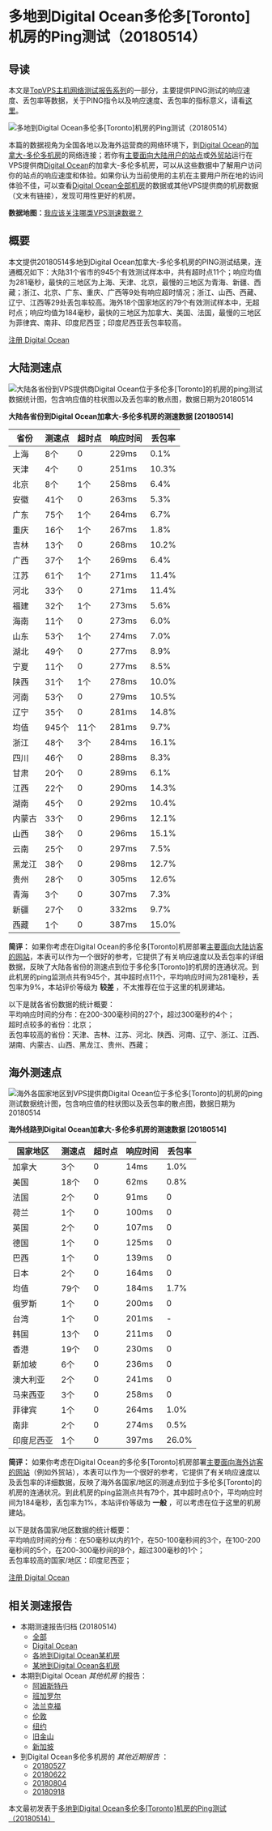 #  多地到Digital Ocean多伦多[Toronto]机房的Ping测试（20180514） 

## 导读

本文是[TopVPS主机网络测试报告系列](https://vps123.top/pingtest)的一部分，主要提供PING测试的响应速度、丢包率等数据，关于PING指令以及响应速度、丢包率的指标意义，请看[这里](https://vps123.top/what-is-ping.html)。

![多地到Digital Ocean多伦多\[Toronto\]机房的Ping测试（20180514）](/images/thumbnails/to_do_Toronto.png)

本篇的数据视角为全国各地以及海外运营商的网络环境下，到[Digital Ocean](https://vps123.top/go/do)的[加拿大-多伦多机房](https://vps123.top/digitalocean-facilities.html#toronto)的网络连接；若你有[主要面向大陆用户的站点](https://vps123.top/website-for-mainland-users.html)或[外贸站](https://vps123.top/website-for-internation-trade.html)运行在VPS提供商[Digital Ocean](https://vps123.top/go/do)的加拿大-多伦多机房，可以从这些数据中了解用户访问你的站点的响应速度和体验。如果你认为当前使用的主机在主要用户所在地的访问体验不佳，可以查看[Digital Ocean全部机房](/digitalocean/isp/china/20180514-digitalocean-isp-china.md)的数据或其他VPS提供商的机房数据（文末有链接），发现可用性更好的机房。

**数据地图：**[我应该关注哪类VPS测速数据？](https://vps123.top/find-pingtest-data-you-need.html)

## 概要

本文提供20180514多地到Digital Ocean加拿大-多伦多机房的PING测试结果，连通概况如下：大陆31个省市的945个有效测试样本中，共有超时点11个；响应均值为281毫秒，最快的三地区为上海、天津、北京，最慢的三地区为青海、新疆、西藏；浙江、北京、广东、重庆、广西等9处有响应超时情况；浙江、山西、西藏、辽宁、江西等29处丢包率较高。海外18个国家地区的79个有效测试样本中，无超时点；响应均值为184毫秒，最快的三地区为加拿大、美国、法国，最慢的三地区为菲律宾、南非、印度尼西亚；印度尼西亚丢包率较高。

[注册 Digital Ocean](https://vps123.top/go/do/_btn1)

## 大陆测速点

![大陆各省份到VPS提供商Digital Ocean位于多伦多\[Toronto\]的机房的ping测试数据统计图，包含响应值的柱状图以及丢包率的散点图，数据日期为20180514](/images/pingtests/do_20180514/plot_idc_do_canada-toronto_20180514_mainland.png)

**大陆各省份到Digital Ocean加拿大-多伦多机房的测速数据 [20180514]**

省份 | 测速点 | 超时点 | 响应时间 | 丢包率  
---|---|---|---|---  
上海 | 8个 | 0 | 229ms | 0.1%  
天津 | 4个 | 0 | 251ms | 10.3%  
北京 | 8个 | 1个 | 258ms | 6.4%  
安徽 | 41个 | 0 | 263ms | 5.3%  
广东 | 75个 | 1个 | 264ms | 6.7%  
重庆 | 16个 | 1个 | 267ms | 1.8%  
吉林 | 13个 | 0 | 268ms | 10.2%  
广西 | 37个 | 1个 | 269ms | 6.4%  
江苏 | 61个 | 1个 | 271ms | 11.4%  
河北 | 33个 | 0 | 271ms | 11.4%  
福建 | 32个 | 1个 | 273ms | 5.6%  
海南 | 11个 | 0 | 273ms | 6.0%  
山东 | 53个 | 1个 | 274ms | 7.0%  
湖北 | 49个 | 0 | 277ms | 8.9%  
宁夏 | 11个 | 0 | 277ms | 8.5%  
陕西 | 31个 | 1个 | 278ms | 10.0%  
河南 | 53个 | 0 | 279ms | 10.5%  
辽宁 | 35个 | 0 | 281ms | 14.8%  
均值 | 945个 | 11个 | 281ms | 9.7%  
浙江 | 48个 | 3个 | 284ms | 16.1%  
四川 | 46个 | 0 | 288ms | 8.3%  
甘肃 | 20个 | 0 | 289ms | 6.1%  
江西 | 22个 | 0 | 290ms | 14.3%  
湖南 | 45个 | 0 | 292ms | 10.4%  
内蒙古 | 33个 | 0 | 296ms | 12.1%  
山西 | 38个 | 0 | 296ms | 15.1%  
云南 | 25个 | 0 | 297ms | 7.5%  
黑龙江 | 38个 | 0 | 298ms | 12.7%  
贵州 | 28个 | 0 | 305ms | 12.6%  
青海 | 3个 | 0 | 307ms | 7.3%  
新疆 | 27个 | 0 | 332ms | 9.7%  
西藏 | 1个 | 0 | 387ms | 15.0%  
  
**简评：** 如果你考虑在Digital Ocean的多伦多[Toronto]机房部署[主要面向大陆访客的网站](website-for-mainland-users.html)，本表可以作为一个很好的参考，它提供了有关响应速度以及丢包率的详细数据，反映了大陆各省份的测速点到位于多伦多[Toronto]的机房的连通状况。到此机房的ping监测点共有945个，其中超时点11个，平均响应时间为281毫秒，丢包率为9%，本站评价等级为 **较差** ，不太推荐在位于这里的机房建站。

以下是就各省份数据的统计概要：  
平均响应时间的分布：在200-300毫秒间的27个，超过300毫秒的4个；  
超时点较多的省份：北京；  
丢包率较高的省份：天津、吉林、江苏、河北、陕西、河南、辽宁、浙江、江西、湖南、内蒙古、山西、黑龙江、贵州、西藏；

## 海外测速点

![海外各国家地区到VPS提供商Digital Ocean位于多伦多\[Toronto\]的机房的ping测试数据统计图，包含响应值的柱状图以及丢包率的散点图，数据日期为20180514](/images/pingtests/do_20180514/plot_idc_do_canada-toronto_20180514_overseas.png)

**海外线路到Digital Ocean加拿大-多伦多机房的测速数据 [20180514]**

国家地区 | 测速点 | 超时点 | 响应时间 | 丢包率  
---|---|---|---|---  
加拿大 | 3个 | 0 | 14ms | 1.0%  
美国 | 18个 | 0 | 62ms | 0.8%  
法国 | 2个 | 0 | 91ms | 0  
荷兰 | 1个 | 0 | 100ms | 0  
英国 | 2个 | 0 | 107ms | 0  
德国 | 1个 | 0 | 125ms | 0  
巴西 | 1个 | 0 | 139ms | 0  
日本 | 2个 | 0 | 164ms | 0  
均值 | 79个 | 0 | 184ms | 1.7%  
俄罗斯 | 1个 | 0 | 200ms | 0  
台湾 | 1个 | 0 | 201ms | -  
韩国 | 13个 | 0 | 211ms | 0  
香港 | 19个 | 0 | 230ms | 0  
新加坡 | 6个 | 0 | 236ms | 0  
澳大利亚 | 2个 | 0 | 241ms | 0  
马来西亚 | 3个 | 0 | 258ms | 0  
菲律宾 | 1个 | 0 | 264ms | 1.0%  
南非 | 2个 | 0 | 274ms | 0.5%  
印度尼西亚 | 1个 | 0 | 397ms | 26.0%  
  
**简评：** 如果你考虑在Digital Ocean的多伦多[Toronto]机房部署[主要面向海外访客的网站](https://vps123.top/website-for-internation-trade.html)（例如外贸站），本表可以作为一个很好的参考，它提供了有关响应速度以及丢包率的详细数据，反映了海外各国家/地区的测速点到位于多伦多[Toronto]的机房的连通状况。到此机房的ping监测点共有79个，其中超时点0个，平均响应时间为184毫秒，丢包率为1%，本站评价等级为 **一般** ，可以考虑在位于这里的机房建站。

以下是就各国家/地区数据的统计概要：  
平均响应时间的分布：在50毫秒以内的1个，在50-100毫秒间的3个，在100-200毫秒间的5个，在200-300毫秒间的8个，超过300毫秒的1个；  
丢包率较高的国家/地区：印度尼西亚；

[注册 Digital Ocean](https://vps123.top/go/do/_btn2)

## 相关测速报告

  * 本期测速报告归档 (20180514) 
    * [全部](https://vps123.top/pingtests/20180514 "本期各VPS提供商全部测速报告")
    * [Digital Ocean](https://vps123.top/pingtests/idc-digitalocean/20180514 "本期Digital Ocean的全部测速报告")
    * [各地到Digital Ocean某机房](https://vps123.top/pingtests/idc-digitalocean/isp-global/20180514 "以Digital Ocean某机房为关注对象的视角，横向比较大陆各省份、海外各国家地区")
    * [某地到Digital Ocean各机房](https://vps123.top/pingtests/idc-digitalocean/facility-all/20180514 "以大陆某省份为关注对象的视角，横向比较Digital Ocean各机房")
  * 本期到Digital Ocean _其他机房_ 的报告： 
    * [阿姆斯特丹](/digitalocean/idc/amsterdam/20180514-digitalocean-idc-amsterdam.md "多地到Digital Ocean阿姆斯特丹机房的Ping测试 20180514")
    * [班加罗尔](/digitalocean/idc/bangalore/20180514-digitalocean-idc-bangalore.md "多地到Digital Ocean班加罗尔机房的Ping测试 20180514")
    * [法兰克福](/digitalocean/idc/frankfurt/20180514-digitalocean-idc-frankfurt.md "多地到Digital Ocean法兰克福机房的Ping测试 20180514")
    * [伦敦](/digitalocean/idc/london/20180514-digitalocean-idc-london.md "多地到Digital Ocean伦敦机房的Ping测试 20180514")
    * [纽约](/digitalocean/idc/newyork/20180514-digitalocean-idc-newyork.md "多地到Digital Ocean纽约机房的Ping测试 20180514")
    * [旧金山](/digitalocean/idc/sanfrancisco/20180514-digitalocean-idc-sanfrancisco.md "多地到Digital Ocean旧金山机房的Ping测试 20180514")
    * [新加坡](/digitalocean/idc/singapore/20180514-digitalocean-idc-singapore.md "多地到Digital Ocean新加坡机房的Ping测试 20180514")
  * 到Digital Ocean多伦多机房的 _其他近期报告_ ： 
    * [20180527](/digitalocean/idc/toronto/20180527-digitalocean-idc-toronto.md "多地到Digital Ocean多伦多机房的Ping测试 20180527")
    * [20180622](/digitalocean/idc/toronto/20180622-digitalocean-idc-toronto.md "多地到Digital Ocean多伦多机房的Ping测试 20180622")
    * [20180804](/digitalocean/idc/toronto/20180804-digitalocean-idc-toronto.md "多地到Digital Ocean多伦多机房的Ping测试 20180804")
    * [20180918](/digitalocean/idc/toronto/20180918-digitalocean-idc-toronto.md "多地到Digital Ocean多伦多机房的Ping测试 20180918")



本文最初发表于[多地到Digital Ocean多伦多[Toronto]机房的Ping测试（20180514）](https://vps123.top/pingtest/20180514-digitalocean-idc-toronto.html)
